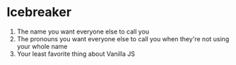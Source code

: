 

# Icebreaker
1. The name you want everyone else to call you
2. The pronouns you want everyone else to call you 
   when they're not using your whole name
3. Your least favorite thing about Vanilla JS

